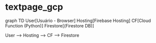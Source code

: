# textpage_gcp
graph TD
  User[Usuário - Browser]
  Hosting[Firebase Hosting]
  CF[Cloud Function (Python)]
  Firestore[(Firestore DB)]

  User --> Hosting --> CF --> Firestore

